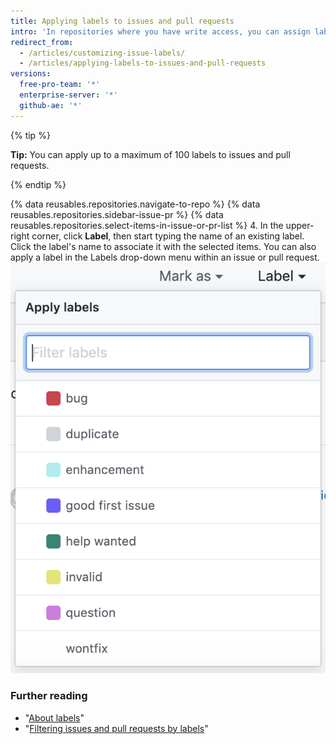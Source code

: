 ```yaml
---
title: Applying labels to issues and pull requests
intro: 'In repositories where you have write access, you can assign labels to issues and pull requests to help organize your projects.'
redirect_from:
  - /articles/customizing-issue-labels/
  - /articles/applying-labels-to-issues-and-pull-requests
versions:
  free-pro-team: '*'
  enterprise-server: '*'
  github-ae: '*'
---
```


{% tip %}

**Tip:** You can apply up to a maximum of 100 labels to issues and pull requests.

{% endtip %}

{% data reusables.repositories.navigate-to-repo %}
{% data reusables.repositories.sidebar-issue-pr %}
{% data reusables.repositories.select-items-in-issue-or-pr-list %}
4. In the upper-right corner, click **Label**, then start typing the name of an existing label. Click the label's name to associate it with the selected items. You can also apply a label in the Labels drop-down menu within an issue or pull request.
  ![Issues Milestone assignment drop-down](/assets/images/help/issues/issues_applying_labels_dropdown.png)
  

### Further reading

- "[About labels](/articles/about-labels)"
- "[Filtering issues and pull requests by labels](/articles/filtering-issues-and-pull-requests-by-labels)"
